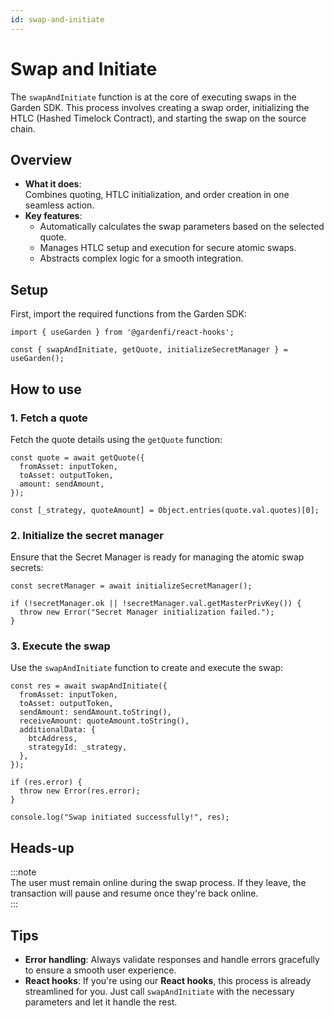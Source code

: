 ```yaml
---
id: swap-and-initiate
---
```


# Swap and Initiate  

The `swapAndInitiate` function is at the core of executing swaps in the Garden SDK. This process involves creating a swap order, initializing the HTLC (Hashed Timelock Contract), and starting the swap on the source chain.

## Overview  

- **What it does**:  
  Combines quoting, HTLC initialization, and order creation in one seamless action.  
- **Key features**:  
  - Automatically calculates the swap parameters based on the selected quote.  
  - Manages HTLC setup and execution for secure atomic swaps.  
  - Abstracts complex logic for a smooth integration.  

## Setup  

First, import the required functions from the Garden SDK:  

```tsx
import { useGarden } from '@gardenfi/react-hooks';

const { swapAndInitiate, getQuote, initializeSecretManager } = useGarden();
```

## How to use  

### 1. Fetch a quote  

Fetch the quote details using the `getQuote` function:  

```tsx
const quote = await getQuote({
  fromAsset: inputToken,
  toAsset: outputToken,
  amount: sendAmount,
});

const [_strategy, quoteAmount] = Object.entries(quote.val.quotes)[0];
```

### 2. Initialize the secret manager  

Ensure that the Secret Manager is ready for managing the atomic swap secrets:  

```tsx
const secretManager = await initializeSecretManager();

if (!secretManager.ok || !secretManager.val.getMasterPrivKey()) {
  throw new Error("Secret Manager initialization failed.");
}
```

### 3. Execute the swap  

Use the `swapAndInitiate` function to create and execute the swap:  

```tsx
const res = await swapAndInitiate({
  fromAsset: inputToken,
  toAsset: outputToken,
  sendAmount: sendAmount.toString(),
  receiveAmount: quoteAmount.toString(),
  additionalData: {
    btcAddress,
    strategyId: _strategy,
  },
});

if (res.error) {
  throw new Error(res.error);
}

console.log("Swap initiated successfully!", res);
```

## Heads-up  

:::note  
The user must remain online during the swap process. If they leave, the transaction will pause and resume once they're back online.  
:::

## Tips  

- **Error handling**: Always validate responses and handle errors gracefully to ensure a smooth user experience.  
- **React hooks**: If you're using our **React hooks**, this process is already streamlined for you. Just call `swapAndInitiate` with the necessary parameters and let it handle the rest.
